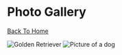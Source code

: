 # Photo Gallery

[Back To Home](https://yfsufate.github.io/Bagels)

![Golden Retriever](http://www.wikihow.com/images/6/64/Stop-a-Dog-from-Jumping-Step-6-Version-2.jpg)
![Picture of a dog](https://images.wagwalkingweb.com/media/articles/dog/fluid-therapy/fluid-therapy.jpg)
